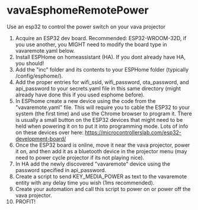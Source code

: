 # vavaEsphomeRemotePower
Use an esp32 to control the power switch on your vava projector


1. Acquire an ESP32 dev board.  Recommended: ESP32-WROOM-32D, if you use another, you MIGHT need to modify the board type in vavaremote.yaml below.
2. Install ESPHome on homeassistant (HA). If you dont already have HA, you should!
3. Add the "inc" folder and its contents to your ESPHome folder (typically /config/esphome/).
4. Add the proper entries for wifi_ssid, wifi_password, ota_password, and api_password to your secrets.yaml file in this same directory (might already have done this if you used esphome before).
5. In ESPhome create a new device using the code from the "vavaremote.yaml" file.  This will require you to cable the ESP32 to your system (the first time) and use the Chrome browser to program it.  There is usually a small button on the ESP32 devices that might need to be held when powering it on to put it into programming mode.  Lots of info on these devices over here: https://microcontrollerslab.com/esp32-development-board/
6. Once the ESP32 board is online, move it near the vava projector, power it on, and then add it as a bluetooth device in the projector menu (may need to power cycle projector if its not playing nice).
7. In HA add the newly discovered "vavaremote" device using the password specified in api_password.
8. Create a script to send KEY_MEDIA_POWER as text to the vavaremote entity with any delay time you wish (1ms recommended).
9. Create your automation and call this script to power on or power off the vava projector.
10. PROFIT!
